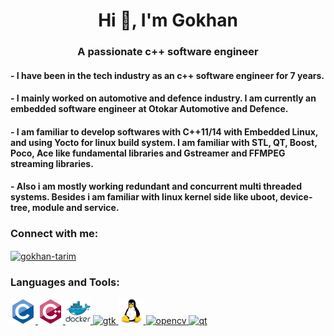<h1 align="center">Hi 👋, I'm Gokhan</h1>
<h3 align="center">A passionate c++ software engineer</h3>
<h4>- I have been in the tech industry as an c++ software engineer for 7 years. </h4>
<h4>- I mainly worked on automotive and defence industry. I am currently an embedded software engineer at Otokar Automotive and Defence. </h4>
<h4>- I am familiar to develop softwares with C++11/14 with Embedded Linux, and using Yocto for linux build system. I am familiar with STL, QT, Boost, Poco, Ace like fundamental libraries and Gstreamer and FFMPEG streaming libraries. </h4>
<h4>- Also i am mostly working redundant  and concurrent multi threaded systems. Besides i am familiar with linux kernel side like uboot, device-tree, module and service.</h4>
<h3 align="left">Connect with me:</h3>
<p align="left">
<a href="https://www.linkedin.com/in/gokhan-tarim-38734132/" target="blank"><img align="center" src="https://raw.githubusercontent.com/rahuldkjain/github-profile-readme-generator/master/src/images/icons/Social/linked-in-alt.svg" alt="gokhan-tarim" height="30" width="40" /></a>
</p>

<h3 align="left">Languages and Tools:</h3>
<p align="left"> <a href="https://www.cprogramming.com/" target="_blank" rel="noreferrer"> <img src="https://raw.githubusercontent.com/devicons/devicon/master/icons/c/c-original.svg" alt="c" width="40" height="40"/> </a> <a href="" target="_blank" rel="noreferrer"> <img src="https://raw.githubusercontent.com/devicons/devicon/master/icons/cplusplus/cplusplus-original.svg" alt="cplusplus" width="40" height="40"/> </a> <a href="https://www.docker.com/" target="_blank" rel="noreferrer"> <img src="https://raw.githubusercontent.com/devicons/devicon/master/icons/docker/docker-original-wordmark.svg" alt="docker" width="40" height="40"/> </a> <a href="https://www.gtk.org/" target="_blank" rel="noreferrer"> <img src="https://upload.wikimedia.org/wikipedia/commons/7/71/GTK_logo.svg" alt="gtk" width="40" height="40"/> </a> <a href="https://www.linux.org/" target="_blank" rel="noreferrer"> <img src="https://raw.githubusercontent.com/devicons/devicon/master/icons/linux/linux-original.svg" alt="linux" width="40" height="40"/> </a> <a href="https://opencv.org/" target="_blank" rel="noreferrer"> <img src="https://www.vectorlogo.zone/logos/opencv/opencv-icon.svg" alt="opencv" width="40" height="40"/> </a> <a href="https://www.qt.io/" target="_blank" rel="noreferrer"> <img src="https://upload.wikimedia.org/wikipedia/commons/0/0b/Qt_logo_2016.svg" alt="qt" width="40" height="40"/> </a> </p>
